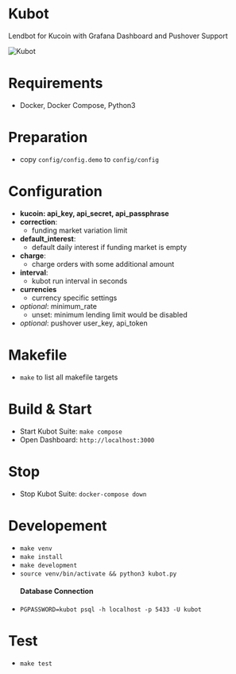 # Kubot
Lendbot for Kucoin with Grafana Dashboard and Pushover Support

![Kubot](https://github.com/desy83/kubot/workflows/Kubot/badge.svg)

# Requirements
- Docker, Docker Compose, Python3

# Preparation
- copy `config/config.demo` to `config/config`
  
# Configuration

- **kucoin:  api_key, api_secret, api_passphrase**
- **correction**:
  - funding market variation limit
- **default_interest**:
  - default daily interest if funding market is empty
- **charge**:
  - charge orders with some additional amount
- **interval**:
  - kubot run interval in seconds
- **currencies**
  - currency specific settings
- *optional*: minimum_rate
  - unset: minimum lending limit would be disabled
- *optional*: pushover user_key, api_token

# Makefile
- `make` to list all makefile targets

# Build & Start
- Start Kubot Suite: `make compose`
- Open Dashboard: `http://localhost:3000`

# Stop
- Stop Kubot Suite: `docker-compose down`

# Developement
- `make venv`
- `make install`
- `make development`
- `source venv/bin/activate && python3 kubot.py`
  #### Database Connection
- `PGPASSWORD=kubot psql -h localhost -p 5433 -U kubot` 

# Test
- `make test`